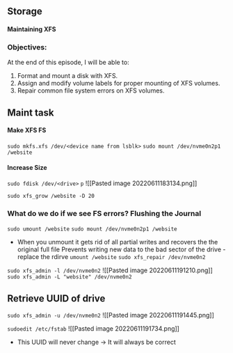 ## Storage

#### Maintaining XFS

### Objectives:

At the end of this episode, I will be able to:

1. Format and mount a disk with XFS.
2. Assign and modify volume labels for proper mounting of XFS volumes.
3. Repair common file system errors on XFS volumes.

## Maint task

#### Make XFS FS

`sudo mkfs.xfs /dev/<device name from lsblk>`
`sudo mount /dev/nvme0n2p1 /website`

#### Increase Size

`sudo fdisk /dev/<drive>`
`p`
![[Pasted image 20220611183134.png]]

`sudo xfs_grow /website -D 20`

### What do we do if we see FS errors? Flushing the Journal

`sudo umount /website`
`sudo mount /dev/nvme0n2p1 /website`

- When you unmount it gets rid of all partial writes and recovers the the original full file
  Prevents writing new data to the bad sector of the drive - replace the rdirve
  `umount /website`
  `sudo xfs_repair /dev/nvme0n2`

`sudo xfs_admin -l /dev/nvme0n2`
![[Pasted image 20220611191210.png]]
`sudo xfs_admin -L "website" /dev/nvme0n2`

## Retrieve UUID of drive

`sudo xfs_admin -u /dev/nvme0n2`
![[Pasted image 20220611191445.png]]

`sudoedit /etc/fstab`
![[Pasted image 20220611191734.png]]

- This UUID will never change -> It will always be correct
